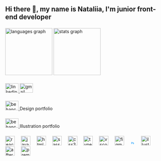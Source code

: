 <h2 align="left">Hi there 👋, my name is Nataliia, I'm junior front-end developer</h2>

###

<div align="left">
  <img src="https://github-readme-stats.vercel.app/api/top-langs?username=NataliiaTasha&locale=en&hide_title=false&layout=compact&card_width=320&langs_count=5&theme=tokyonight&hide_border=false&order=2" height="150" alt="languages graph"  />
  <img src="https://github-readme-stats.vercel.app/api?username=NataliiaTasha&hide_title=false&hide_rank=true&show_icons=true&include_all_commits=true&count_private=true&disable_animations=false&theme=tokyonight&locale=en&hide_border=false&order=1" height="150" alt="stats graph"  />
</div>

###

<div align="left">
  <a href="https://www.linkedin.com/in/nataliia-melnykova" target="_blank">
    <img src="https://raw.githubusercontent.com/maurodesouza/profile-readme-generator/master/src/assets/icons/social/linkedin/default.svg" width="42" height="30" alt="linkedin logo"  />
  </a>
  <a href="mailto:nataliiamelnykova9@gmail.com" target="_blank">
    <img src="https://raw.githubusercontent.com/maurodesouza/profile-readme-generator/master/src/assets/icons/social/gmail/default.svg" width="42" height="30" alt="gmail logo"  />
  </a>
</div>

###

<div align="left">
  <a href="https://www.behance.net/shwtasha_melnykova" target="_blank">
    <img src="https://raw.githubusercontent.com/maurodesouza/profile-readme-generator/master/src/assets/icons/social/behance/default.svg" width="42" height="30" alt="behance logo"  />
  </a>
   <span>Design portfolio</span>
</div>

###

<div align="left">
  <a href="https://www.behance.net/tasha_shwartz" target="_blank">
    <img src="https://raw.githubusercontent.com/maurodesouza/profile-readme-generator/master/src/assets/icons/social/behance/default.svg" width="42" height="30" alt="behance logo"  />
  </a>
  <span>Illustration portfolio</span>
</div>

###

<div align="left">
  <img src="https://cdn.jsdelivr.net/gh/devicons/devicon/icons/react/react-original.svg" height="30" alt="react logo"  />
  <img width="12" />
  <img src="https://cdn.jsdelivr.net/gh/devicons/devicon/icons/javascript/javascript-original.svg" height="30" alt="javascript logo"  />
  <img width="12" />
  <img src="https://cdn.jsdelivr.net/gh/devicons/devicon/icons/html5/html5-original.svg" height="30" alt="html5 logo"  />
  <img width="12" />
  <img src="https://cdn.jsdelivr.net/gh/devicons/devicon/icons/sass/sass-original.svg" height="30" alt="sass logo"  />
  <img width="12" />
  <img src="https://cdn.jsdelivr.net/gh/devicons/devicon/icons/css3/css3-original.svg" height="30" alt="css3 logo"  />
  <img width="12" />
  <img src="https://cdn.jsdelivr.net/gh/devicons/devicon/icons/typescript/typescript-original.svg" height="30" alt="typescript logo"  />
  <img width="12" />
  <img src="https://cdn.jsdelivr.net/gh/devicons/devicon/icons/vscode/vscode-original.svg" height="30" alt="vscode logo"  />
  <img width="12" />
  <img src="https://cdn.jsdelivr.net/gh/devicons/devicon/icons/figma/figma-original.svg" height="30" alt="figma logo"  />
  <img width="12" />
  <svg xmlns="http://www.w3.org/2000/svg" width="1em" height="1em" viewBox="0 0 256 256"><g fill="none"><rect width={256} height={256} fill="#001e36" rx={60}></rect><path fill="#31a8ff" d="M57.6 178.04V68.28c0-.747.32-1.173 1.067-1.173c1.813 0 3.52 0 5.973-.107c2.56-.107 5.227-.107 8.107-.213c2.88-.107 5.973-.107 9.28-.214c3.306-.106 6.506-.106 9.706-.106c8.747 0 16 1.066 21.974 3.306A38.1 38.1 0 0 1 128 78.52a34 34 0 0 1 7.787 12.16c1.6 4.48 2.453 9.067 2.453 13.867q0 13.76-6.4 22.72c-4.267 5.973-10.24 10.453-17.173 13.013c-7.254 2.667-15.254 3.627-24 3.627c-2.56 0-4.267 0-5.334-.107s-2.56-.107-4.586-.107v34.24c.106.747-.427 1.387-1.174 1.494H58.88c-.853 0-1.28-.427-1.28-1.387m23.253-90.347v35.84c1.494.107 2.88.214 4.16.214h5.654c4.16 0 8.32-.64 12.266-1.92c3.414-.96 6.4-2.987 8.747-5.654c2.24-2.666 3.307-6.293 3.307-10.986a17.56 17.56 0 0 0-2.454-9.494c-1.813-2.773-4.373-4.906-7.466-6.08c-3.947-1.6-8.214-2.24-12.587-2.133c-2.773 0-5.227 0-7.253.107c-2.134-.107-3.627 0-4.374.106M204.8 117.027c-3.2-1.707-6.613-2.88-10.24-3.627c-3.947-.853-7.893-1.387-11.947-1.387c-2.133-.106-4.373.214-6.4.747c-1.386.32-2.56 1.067-3.306 2.133c-.534.854-.854 1.92-.854 2.88s.427 1.92 1.067 2.774c.96 1.173 2.24 2.133 3.627 2.88a98 98 0 0 0 7.573 3.52c5.76 1.92 11.307 4.586 16.427 7.786c3.52 2.24 6.4 5.227 8.426 8.854c1.707 3.413 2.56 7.146 2.454 10.986c.106 5.014-1.387 10.027-4.16 14.187a26.73 26.73 0 0 1-11.947 9.493c-5.227 2.24-11.627 3.414-19.307 3.414c-4.906 0-9.706-.427-14.506-1.387a43 43 0 0 1-10.88-3.413c-.747-.427-1.28-1.174-1.174-2.027v-18.56c0-.32.107-.747.427-.96s.64-.107.96.107c4.16 2.453 8.533 4.16 13.227 5.226c4.053 1.067 8.32 1.6 12.586 1.6c4.054 0 6.934-.533 8.854-1.493c1.706-.747 2.88-2.56 2.88-4.48c0-1.493-.854-2.88-2.56-4.267c-1.707-1.386-5.227-2.986-10.454-5.013a65.3 65.3 0 0 1-15.146-7.68a27.6 27.6 0 0 1-8.107-9.067c-1.707-3.413-2.56-7.146-2.453-10.88c0-4.586 1.28-8.96 3.626-12.906c2.667-4.267 6.614-7.68 11.2-9.814c5.014-2.56 11.307-3.733 18.88-3.733c4.374 0 8.854.32 13.227.96c3.2.427 6.293 1.28 9.173 2.453c.427.107.854.534 1.067.96c.107.427.213.854.213 1.28v17.387c0 .427-.213.853-.533 1.067c-.96.213-1.493.213-1.92 0"></path></g></svg>
  <img width="12" />
  <img src="https://cdn.jsdelivr.net/gh/devicons/devicon/icons/illustrator/illustrator-plain.svg" height="30" alt="illustrator logo"  />
  <img width="12" />
  <img src="https://cdn.jsdelivr.net/gh/devicons/devicon/icons/aftereffects/aftereffects-original.svg" height="30" alt="aftereffects logo"  />
  <img width="12" />
  <img src="https://cdn.jsdelivr.net/gh/devicons/devicon/icons/premierepro/premierepro-original.svg" height="30" alt="premierepro logo"  />

</div>

###
